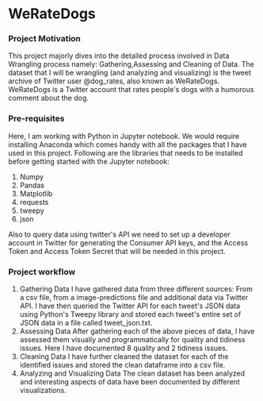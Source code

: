 # WeRateDogs

### Project Motivation

This project majorly dives into the detailed process involved in Data Wrangling process namely: Gathering,Assessing and Cleaning of Data. The dataset that I will be wrangling (and analyzing and visualizing) is the tweet archive of Twitter user @dog_rates, also known as WeRateDogs. WeRateDogs is a Twitter account that rates people's dogs with a humorous comment about the dog.

### Pre-requisites

Here, I am working with Python in Jupyter notebook. We would require installing Anaconda which comes handy with all the packages that I have used in this project. Following are the libraries that needs to be installed before getting started with the Jupyter notebook:

1. Numpy
2. Pandas
3. Matplotlib
4. requests
5. tweepy
6. json

Also to query data using twitter's API we need to set up a developer account in Twitter for generating the Consumer API keys, and the Access Token and Access Token Secret that will be needed in this project.

### Project workflow

1. Gathering Data
I have gathered data from three different sources: From a csv file, from a image-predictions file and additional data via Twitter API. I have then queried the Twitter API for each tweet's JSON data using Python's Tweepy library and stored each tweet's entire set of JSON data in a file called tweet_json.txt.
2. Assessing Data
After gathering each of the above pieces of data, I have assessed them visually and programmatically for quality and tidiness issues. Here I have documented 8 quality and 2 tidiness issues.
3. Cleaning Data
I have further cleaned the dataset for each of the identified issues and stored the clean dataframe into a csv file.
4. Analyzing and Visualizing Data
The clean dataset has been analyzed and interesting aspects of data have been documented by different visualizations.

